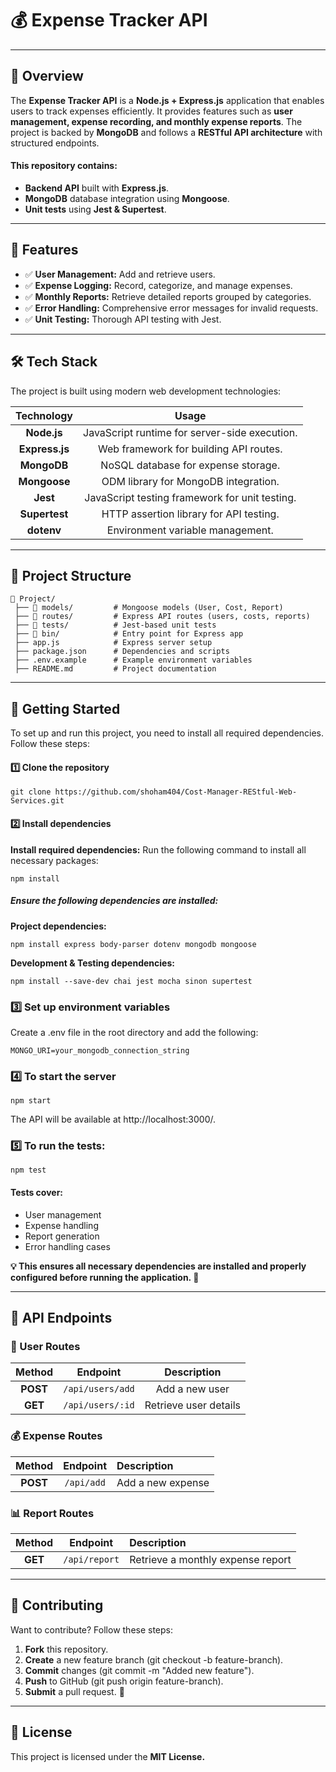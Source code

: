 # 💰 Expense Tracker API 

___

  ## 📌 Overview
The **Expense Tracker API** is a **Node.js + Express.js** application that enables users to track expenses efficiently.
It provides features such as **user management, expense recording, and monthly expense reports**.
The project is backed by **MongoDB** and follows a **RESTful API architecture** with structured endpoints.

#### This repository contains:

* **Backend API** built with **Express.js**.
* **MongoDB** database integration using **Mongoose**.
* **Unit tests** using **Jest & Supertest**.
  
___

## 🌟 Features
* ✅ **User Management:** Add and retrieve users.
* ✅ **Expense Logging:** Record, categorize, and manage expenses.
* ✅ **Monthly Reports:** Retrieve detailed reports grouped by categories.
* ✅ **Error Handling:** Comprehensive error messages for invalid requests.
* ✅ **Unit Testing:** Thorough API testing with Jest.

---

## 🛠️ Tech Stack
The project is built using modern web development technologies:

| Technology | Usage |
|:----------:|:----------:|
| **Node.js**|JavaScript runtime for server-side execution. |
| **Express.js** |Web framework for building API routes. |
| **MongoDB**	|NoSQL database for expense storage. |
| **Mongoose** |ODM library for MongoDB integration. |
| **Jest** |JavaScript testing framework for unit testing. |
| **Supertest** |HTTP assertion library for API testing. |
| **dotenv** |Environment variable management. |

---

## 📂 Project Structure
```
📂 Project/
 ├── 📁 models/         # Mongoose models (User, Cost, Report)
 ├── 📁 routes/         # Express API routes (users, costs, reports)
 ├── 📁 tests/          # Jest-based unit tests
 ├── 📁 bin/            # Entry point for Express app
 ├── app.js            # Express server setup
 ├── package.json      # Dependencies and scripts
 ├── .env.example      # Example environment variables
 ├── README.md         # Project documentation
```

---

## 🚀 Getting Started
To set up and run this project, you need to install all required dependencies. Follow these steps:
#### 1️⃣ Clone the repository
```
git clone https://github.com/shoham404/Cost-Manager-REStful-Web-Services.git
```
#### 2️⃣ Install dependencies
**Install required dependencies:** Run the following command to install all necessary packages:
```
npm install
```
##### Ensure the following dependencies are installed:
**Project dependencies:**
```
npm install express body-parser dotenv mongodb mongoose
```
**Development & Testing dependencies:**
```
npm install --save-dev chai jest mocha sinon supertest
```
### 3️⃣ Set up environment variables
Create a .env file in the root directory and add the following:
```
MONGO_URI=your_mongodb_connection_string
```
### 4️⃣ To start the server
```
npm start
```
The API will be available at http://localhost:3000/.
### 5️⃣ To run the tests:
```
npm test
```
#### Tests cover:

* User management
* Expense handling
* Report generation
* Error handling cases

**💡 This ensures all necessary dependencies are installed and properly configured before running the application. 🚀**

---

## 📡 API Endpoints
### 🧑 User Routes
| Method | Endpoint | Description |
|:----------:|:----------:|:----------:|
| **POST**   | `/api/users/add` | Add a new user |
| **GET**  | `/api/users/:id`   | Retrieve user details |

### 💰 Expense Routes
| Method | Endpoint | Description |
|:----------:|:----------:|:-------
| **POST**   | `/api/add` | Add a new expense |

### 📊 Report Routes
| Method | Endpoint | Description |
|:----------:|:----------:|:-------
| **GET**   | `/api/report` | Retrieve a monthly expense report |

---

## 🤝 Contributing

Want to contribute? Follow these steps:

1. **Fork** this repository.
2. **Create** a new feature branch (git checkout -b feature-branch).
3. **Commit** changes (git commit -m "Added new feature").
4. **Push** to GitHub (git push origin feature-branch).
5. **Submit** a pull request. 🚀

---

## 📝 License
This project is licensed under the **MIT License.** 




